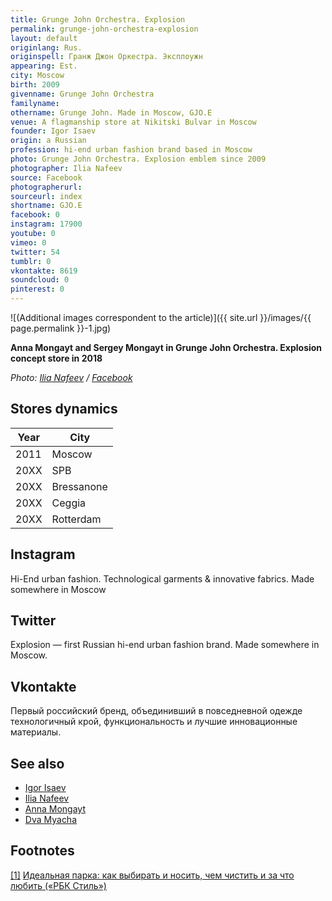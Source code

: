 ```yaml
---
title: Grunge John Orchestra. Explosion
permalink: grunge-john-orchestra-explosion
layout: default
originlang: Rus.
originspell: Гранж Джон Оркестра. Эксплоужн
appearing: Est.
city: Moscow
birth: 2009
givenname: Grunge John Orchestra
familyname:
othername: Grunge John. Made in Moscow, GJO.E
venue: A flagmanship store at Nikitski Bulvar in Moscow
founder: Igor Isaev
origin: a Russian
profession: hi-end urban fashion brand based in Moscow
photo: Grunge John Orchestra. Explosion emblem since 2009
photographer: Ilia Nafeev
source: Facebook
photographerurl:
sourceurl: index
shortname: GJO.E
facebook: 0
instagram: 17900
youtube: 0
vimeo: 0
twitter: 54
tumblr: 0
vkontakte: 8619
soundcloud: 0
pinterest: 0
---
```


![(Additional images correspondent to the article)]({{ site.url }}/images/{{ page.permalink }}-1.jpg)

**Anna Mongayt and Sergey Mongayt in Grunge John Orchestra. Explosion concept store in 2018**

*Photo: [Ilia Nafeev](naffev-ilia) / [Facebook](https://scontent-frx5-1.xx.fbcdn.net/v/t1.0-9/44969689_2115305048533682_5008874548032962560_o.jpg?_nc_cat=108&_nc_ht=scontent-frx5-1.xx&oh=34564ffa6857b84fc8b99a7f57d313c7&oe=5C4E9585)*

## Stores dynamics

|Year|City|
|-|-|
|2011|Moscow|
|20XX|SPB|
|20XX|Bressanone|
|20XX|Ceggia|
|20XX|Rotterdam|

## Instagram

Hi-End urban fashion. Technological garments & innovative fabrics. Made somewhere in Moscow

## Twitter

Explosion — first Russian hi-end urban fashion brand. Made somewhere in Moscow.

## Vkontakte

Первый российский бренд, объединивший в повседневной одежде технологичный крой, функциональность и лучшие инновационные материалы.

## See also

+ [Igor Isaev](isaev-Igor)
+ [Ilia Nafeev](nafeev-ilia)
+ [Anna Mongayt](mongayt-anna)
+ [Dva Myacha](dva-myacha)

## Footnotes

[[1]](#a1) <span id="f1"></span> [Идеальная парка: как выбирать и носить, чем чистить и за что любить («РБК Стиль»)](https://style.rbc.ru/items/587e14b59a79477b780bbec4)
